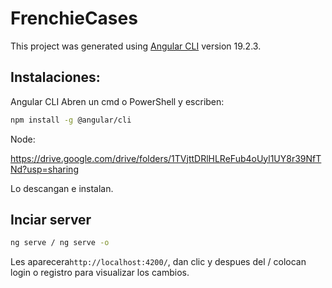 # FrenchieCases 

This project was generated using [Angular CLI](https://github.com/angular/angular-cli) version 19.2.3.

## Instalaciones:

Angular CLI 
Abren un cmd o PowerShell y escriben:
```bash
npm install -g @angular/cli
```
Node:

https://drive.google.com/drive/folders/1TVjttDRlHLReFub4oUyl1UY8r39NfTNd?usp=sharing

Lo descangan e instalan.

## Inciar server


```bash
ng serve / ng serve -o
```

Les aparecera`http://localhost:4200/`, dan clic y despues del / colocan login o registro para visualizar los cambios.


